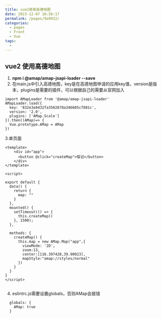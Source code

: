 ```yaml
---
title: vue2使用高德地图
date: 2023-12-07 16:56:17
permalink: /pages/9a9932/
categories:
  - pages
  - Front
  - Vue
tags:
  - 
---
```

## vue2 使用高德地图

1. **npm i @amap/amap-jsapi-loader --save**
2. 在main.js中引入高德地图，key是在高德地图申请的应用key值，version是版本，plugins是需要的插件，可以根据自己的需要从官网加入

```
import AMapLoader from '@amap/amap-jsapi-loader'
AMapLoader.load({
  key: '832e3a9432fa3502878a346685cf881c',
  version: '2.0',
  plugins: ['AMap.Scale']
}).then((AMap)=> {
  Vue.prototype.AMap = AMap
})
```

3.单页面

```
<template>
    <div id="app">
      <button @click="createMap">惦记</button>
    </div>
</template>

<script>

export default {
  data() {
    return {
      map: ""
    }
  },
  mounted() {
    setTimeout(() => {
      this.createMap()
    }, 1500);
  },

  methods: {
    createMap() {
      this.map = new AMap.Map("app",{
        viewMode: '2D',
        zoom:13,
        center:[116.397428,39.90923],
        mapStyle:"amap://styles/normal"
      })
    }
  }
}
</script>


```

4. eslintrc.js需要设置globals，否则AMap会报错

```
  globals: {
    AMap: true
  }
```

